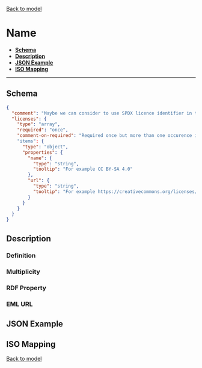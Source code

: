 [Back to model](_base.md)

# Name

- **[Schema](#schema)**
- **[Description](#description)**
- **[JSON Example](#json-example)**
- **[ISO Mapping](#iso-mapping)**
---
## Schema
```json
{
  "comment": "Maybe we can consider to use SPDX licence identifier in the future: https://spdx.org/licenses/",
  "licenses": {
    "type": "array",
    "required": "once",
    "comment-on-required": "Required once but more than one occurence is allowed."
    "items": {
      "type": "object",
      "properties": {
        "name": {
          "type": "string",
          "tooltip": "For example CC BY-SA 4.0"
        },
        "url": {
          "type": "string",
          "tooltip": "For example https://creativecommons.org/licenses/by-sa/4.0/deed.en",
        }
      }
    }
  }
}
```
## Description
### Definition
### Multiplicity
### RDF Property
### EML URL

## JSON Example
## ISO Mapping

[Back to model](_base.md)
